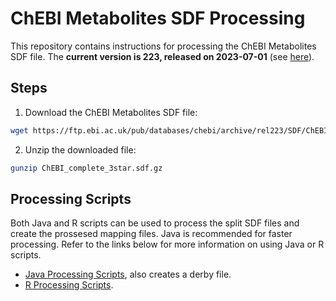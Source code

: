 # ChEBI Metabolites SDF Processing

This repository contains instructions for processing the ChEBI Metabolites SDF file. The **current version is 223, released on 2023-07-01** (see [here](https://ftp.ebi.ac.uk/pub/databases/chebi/archive/rel223/)).

## Steps

1. Download the ChEBI Metabolites SDF file:
```bash
wget https://ftp.ebi.ac.uk/pub/databases/chebi/archive/rel223/SDF/ChEBI_complete_3star.sdf.gz
```

2. Unzip the downloaded file:
```bash
gunzip ChEBI_complete_3star.sdf.gz
```

## Processing Scripts
Both Java and R scripts can be used to process the split SDF files and create the prossesed mapping files. Java is recommended for faster processing. Refer to the links below for more information on using Java or R scripts.

- [Java Processing Scripts](https://github.com/sec2pri/mapping_preprocessing/blob/main/java/src/org/sec2pri/chebi_sdf.java), also creates a derby file.
- [R Processing Scripts](https://github.com/sec2pri/mapping_preprocessing/blob/main/r/chebi_processing.R).  
